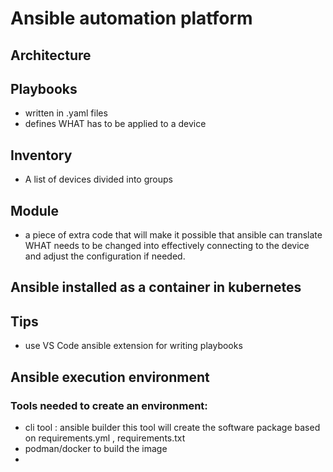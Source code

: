 # Ansible automation platform

## Architecture


## Playbooks
- written in .yaml files
- defines WHAT has to be applied to a device

## Inventory
- A list of devices divided into groups

## Module
- a piece of extra code that will make it possible that ansible can translate WHAT needs to be changed into effectively connecting to the device and adjust the configuration if needed.

## Ansible installed as a container in kubernetes


## Tips
- use VS Code ansible extension for writing playbooks


## Ansible execution environment
### Tools needed to create an environment:
  - cli tool : ansible builder
     this tool will create the software package based on requirements.yml , requirements.txt
  - podman/docker to build the image
  -   

